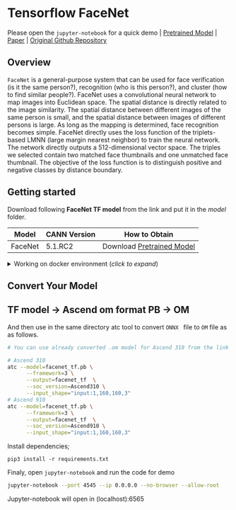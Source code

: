 # Tensorflow FaceNet

Please open the `jupyter-notebook` for a quick demo | [Pretrained Model](https://gitee.com/link?target=https%3A%2F%2Fmodelzoo-train-atc.obs.cn-north-4.myhuaweicloud.com%2F003_Atc_Models%2Fmodelzoo%2FOfficial%2Fcv%2FFacenet_for_ACL.zip) | [Paper](https://arxiv.org/abs/1503.03832) | [Original Github Repository](https://github.com/davidsandberg/facenet)

## Overview
`FaceNet` is a general-purpose system that can be used for face verification (is it the same person?), recognition (who is this person?), and cluster (how to find similar people?). FaceNet uses a convolutional neural network to map images into Euclidean space. The spatial distance is directly related to the image similarity. The spatial distance between different images of the same person is small, and the spatial distance between images of different persons is large. As long as the mapping is determined, face recognition becomes simple. FaceNet directly uses the loss function of the triplets-based LMNN (large margin nearest neighbor) to train the neural network. The network directly outputs a 512-dimensional vector space. The triples we selected contain two matched face thumbnails and one unmatched face thumbnail. The objective of the loss function is to distinguish positive and negative classes by distance boundary.


## Getting started

Download following **FaceNet TF model** from the link and put it in the _model_ folder. 

| **Model** | **CANN Version** | **How to Obtain** |
|---|---|---|
| FaceNet | 5.1.RC2  | Download [Pretrained Model](https://gitee.com/link?target=https%3A%2F%2Fmodelzoo-train-atc.obs.cn-north-4.myhuaweicloud.com%2F003_Atc_Models%2Fmodelzoo%2FOfficial%2Fcv%2FFacenet_for_ACL.zip)

<details> <summary> Working on docker environment (<i>click to expand</i>)</summary>

Start your docker environment.


```bash
sudo docker run -it -u root --rm --name facenet_infer -p 6565:4545 \
--device=/dev/davinci0 \
--device=/dev/davinci_manager \
--device=/dev/devmm_svm \
--device=/dev/hisi_hdc \
-v /usr/local/dcmi:/usr/local/dcmi \
-v /PATH/pyacl_samples:/workspace/pyacl_samples \
-v /usr/local/bin/npu-smi:/usr/local/bin/npu-smi \
-v /usr/local/Ascend/driver:/usr/local/Ascend/driver \
ascendhub.huawei.com/public-ascendhub/infer-modelzoo:22.0.RC2 /bin/bash
```

```bash
pip3 install --upgrade pip
pip3 install attrs numpy decorator sympy cffi pyyaml pathlib2 psutil protobuf scipy requests absl-py jupyter jupyterlab sympy
```

```bash
apt-get update && apt-get install -y --no-install-recommends \
        gcc \
        g++ \
        make \
        cmake \
        zlib1g \
        zlib1g-dev \
        openssl \
        libsqlite3-dev \
        libssl-dev \
        libffi-dev \
        unzip \
        pciutils \
        net-tools \
        libblas-dev \
        gfortran \
        libblas3 \
        libopenblas-dev \
        libbz2-dev \
        build-essential \
        git \
        && \
    apt-get clean && \
    rm -rf /var/lib/apt/lists/*
```
</details>

## Convert Your Model

## TF model -> Ascend om format PB -> OM

And then use in the same directory atc tool to convert `ONNX ` file to `OM` file as as follows.
```bash
# You can use already converted .om model for Ascend 310 from the link

# Ascend 310
atc --model=facenet_tf.pb \
      --framework=3 \
      --output=facenet_tf  \
      --soc_version=Ascend310 \
      --input_shape="input:1,160,160,3"
# Ascend 910
atc --model=facenet_tf.pb \
      --framework=3 \
      --output=facenet_tf  \
      --soc_version=Ascend910 \
      --input_shape="input:1,160,160,3"
```

Install dependencies;


```
pip3 install -r requirements.txt
```

Finaly, open `jupyter-notebook` and run the code for demo

```bash
jupyter-notebook --port 4545 --ip 0.0.0.0 --no-browser --allow-root
```

Jupyter-notebook will open in (localhost):6565